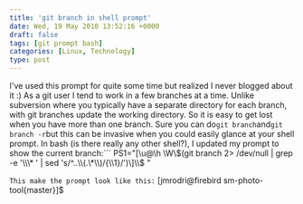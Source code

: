```yaml
---
title: 'git branch in shell prompt'
date: Wed, 19 May 2010 13:52:16 +0000
draft: false
tags: [git prompt bash]
categories: [Linux, Technology]
type: post
---
```


I've used this prompt for quite some time but realized I never blogged about it :) As a git user I tend to work in a few branches at a time. Unlike subversion where you typically have a separate directory for each branch, with git branches update the working directory. So it is easy to get lost when you have more than one branch. Sure you can do```
git branch
```and```
git branch -r
```but this can be invasive when you could easily glance at your shell prompt. In bash (is there really any other shell?), I updated my prompt to show the current branch:```
PS1="\[\\u@\\h \\W\\$(git branch 2> /dev/null | grep -e '\\\* ' | sed 's/^..\\(.\*\\)/{\\1}/')\]\\$ "

```This make the prompt look like this:```
\[jmrodri@firebird sm-photo-tool{master}\]$ 
```